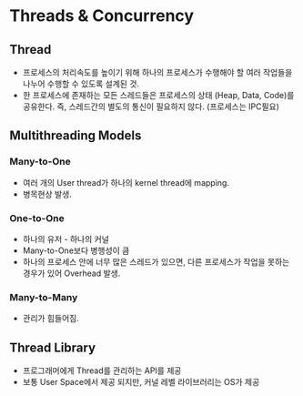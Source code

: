 # Threads & Concurrency  

## Thread  
- 프로세스의 처리속도를 높이기 위해 하나의 프로세스가 수행해야 할 여러 작업들을 나누어 수행할 수 있도록 설계된 것.  
- 한 프로세스에 존재하는 모든 스레드들은 프로세스의 상태 (Heap, Data, Code)를 공유한다. 즉, 스레드간의 별도의 통신이 필요하지 않다. (프로세스는 IPC필요)  

## Multithreading Models

### Many-to-One    
- 여러 개의 User thread가 하나의 kernel thread에 mapping.  
- 병목현상 발생.  

### One-to-One  
- 하나의 유저 - 하나의 커널  
- Many-to-One보다 병행성이 큼  
- 하나의 프로세스 안에 너무 많은 스레드가 있으면, 다른 프로세스가 작업을 못하는 경우가 있어 Overhead 발생.  
### Many-to-Many  
- 관리가 힘들어짐.   

## Thread Library   
- 프로그래머에게 Thread를 관리하는 API를 제공  
- 보통 User Space에서 제공 되지만, 커널 레벨 라이브러리는 OS가 제공  

##
